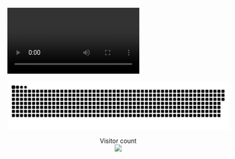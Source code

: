 ![](https://thumbs.gfycat.com/AstonishingDentalGermanspitz-mobile.mp4)

<a href=#><img src="contributions.svg"></a>

<p align="center"> 
  Visitor count<br>
  <img src="https://profile-counter.glitch.me/ogabek96/count.svg" />
</p>
